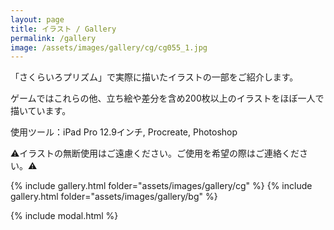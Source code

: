 ```yaml
---
layout: page
title: イラスト / Gallery
permalink: /gallery
image: /assets/images/gallery/cg/cg055_1.jpg
---
```


<script src="https://unpkg.com/masonry-layout@4/dist/masonry.pkgd.min.js"></script>

「さくらいろプリズム」で実際に描いたイラストの一部をご紹介します。

ゲームではこれらの他、立ち絵や差分を含め200枚以上のイラストをほぼ一人で描いています。

使用ツール：iPad Pro 12.9インチ, Procreate, Photoshop

⚠️イラストの無断使用はご遠慮ください。ご使用を希望の際はご連絡ください。⚠️

{% include gallery.html folder="assets/images/gallery/cg" %}
{% include gallery.html folder="assets/images/gallery/bg" %}

{% include modal.html %}
